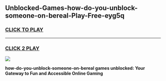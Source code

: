 
## Unblocked-Games-how-do-you-unblock-someone-on-bereal-Play-Free-eyg5q
<h3>
<a href="https://premium76.site?title=how-do-you-unblock-someone-on-bereal&ref=23A">CLICK TO PLAY</a></h3>
<hr>

<h3>
<a href="https://premium76.site?title=how-do-you-unblock-someone-on-bereal&ref=23A">CLICK 2 PLAY</a>
  
</h3>

<a href="https://premium76.site?title=how-do-you-unblock-someone-on-bereal&ref=23A"><img src="https://clearcache.store/games.png"></a>


**how-do-you-unblock-someone-on-bereal games unblocked: Your Gateway to Fun and Accessible Online Gaming**
